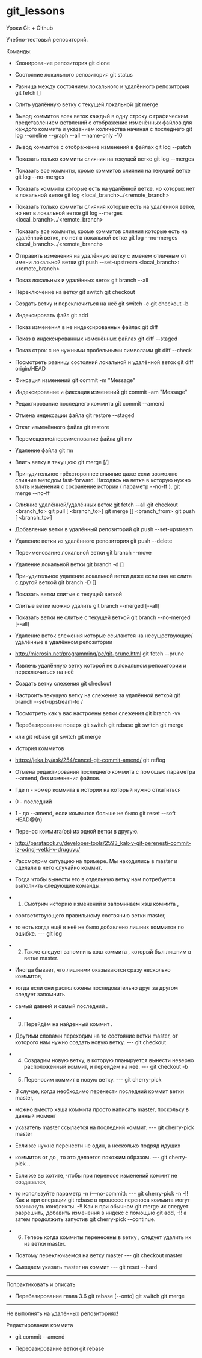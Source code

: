# git_lessons
Уроки Git + Github

Учебно-тестовый репоситорий.


Команды:

- Клонирование репозитория
git clone <Repository URL>

- Состояние локального репозитория
git status

- Разница между состоянием локального и удалённого репозитория
git fetch [<origin>]

- Слить удалённую ветку с текущей локальной
git merge

- Вывод коммитов
  всех веток
  каждый в одну строку
  с графическим представлением ветвлений
  с отображение изменённых файлов для каждого коммита
  и указанием количества начиная с последнего
git log --oneline --graph --all --name-only -10

- Вывод коммитов с отображение изменений в файлах
git log --patch

- Показать только коммиты слияния на текущей ветке
  git log --merges

- Показать все коммиты, кроме коммитов слияния на текущей ветке
  git log --no-merges

- Показать коммиты которые есть на удалённой ветке, но которых нет в локальной ветке
  git log <local_branch>..<origin>/<remote_branch>

- Показать только коммиты слияния которые есть на удалённой ветке, но нет в локальной ветке
  git log --merges <local_branch>..<origin>/<remote_branch>

- Показать все коммиты, кроме коммитов слияния которые есть на удалённой ветке, но нет в локальной ветке
  git log --no-merges <local_branch>..<origin>/<remote_branch>

- Отправить изменения на удалённую ветку с именем отличным от имени локальной ветки
  git push --set-upstream <origin> <local_branch>:<remote_branch>

- Показ локальных и удалённых веток
git branch --all

- Переключение на ветку
git switch <branch-name>
git checkout <branch-name>

- Создать ветку и переключиться на неё
git switch -c <branch-name>
git checkout -b <branch-name>

- Индексировать файл
git add <file>

- Показ изменения в не индексированных файлах
git diff

- Показ в индексированных изменённых файлах
git diff --staged

- Показ строк с не нужными пробельными символами
git diff --check

- Посмотреть разницу состояний локальной и удалённой веток
git diff origin/HEAD

- Фиксация изменений
git commit -m "Message"

- Индексирование и фиксация изменений
git commit -am "Message"

- Редактирование последнего коммита
git commit --amend

- Отмена индексации файла
git restore --staged <file>

- Откат изменённого файла
git restore <file>

- Перемещение/переименование файла
git mv <file-from> <file-to>

- Удаление файла
git rm <file>

- Влить ветку в текущюю
git merge [<origin>/]<branch-name>

- Принудительное трёхстороннее слияние даже если возможно слияние методом fast-forward.
  Находясь на ветке в которую нужно влить изменения с сохранение истории ( параметр --no-ff ).
git merge <branch-name> --no-ff

- Слияние удалённой/удалённых веток
git fetch --all
git checkout <branch_to>
git pull [<origin> <branch_to>]
git merge [<origin>] <branch_from>
git push [<origin> <branch_to>]

- Добавление ветки в удалённый репозиторий
git push --set-upstream <origin> <branch-name>

- Удаление ветки из удалённого репозитория
git push <origin> --delete <branch-name>

- Переименование локальной ветки
git branch --move <branch-name-from> <branch-name-to>

- Удаление локальной ветки
git branch -d <branch-name> [<branch-name>]

- Принудительное удаление локальной ветки даже если она не слита с другой веткой
git branch -D <branch-name> [<branch-name>]

- Показать ветки слитые с текущей веткой
- Слитые ветки можно удалить
git branch --merged [--all]

- Показать ветки не слитые с текущей веткой
git branch --no-merged [--all]

- Удаление веток слежения которые ссылаются на несуществующие/удалённые в удалённом репозитории
- http://microsin.net/programming/pc/git-prune.html
git fetch --prune

- Извлечь удалённую ветку которой не в локальном репозитории и переключиться на неё
- Создать ветку слежения
git checkout <branch-name>

- Настроить текущую ветку на слежение за удалённой веткой
git branch --set-upstream-to <origin>/<branch-name>

- Посмотреть как у вас настроены ветки слежения
git branch -vv

- Перебазирование <branch-from> поверх <branch-to>
git switch <branch-from>
git rebase <branch-to>
git switch <branch-to>
git merge <branch-from>
- или
git rebase <branch-to> <branch-from>
git switch <branch-to>
git merge <branch-from>

- История коммитов
- https://jeka.by/ask/254/cancel-git-commit-amend/
git reflog
- Отмена редактирования последнего коммита с помощью параметра --amend,  без изменения файлов.
- Где n - номер коммита в истории на который нужно откатиться
- 0 - последний
- 1 - до --amend, если коммитов больше не было
git reset --soft HEAD@{n}

- Перенос коммита(ов) из одной ветки в другую.
- http://paratapok.ru/developer-tools/2593_kak-v-git-perenesti-commit-iz-odnoj-vetki-v-druguyu/
- Рассмотрим ситуацию на примере. Мы находились в master и сделали в него случайно коммит.
- Тогда чтобы вынести его в отдельную ветку нам потребуется выполнить следующие команды:
- 1. Смотрим историю изменений и запоминаем хэш коммита <hash-commit-0>,
-    соответствующего правильному состоянию ветки master,
-    то есть когда ещё в неё не было добавлено лишних коммитов по ошибке.
---  git log
- 2. Также следует запомнить хэш коммита <hash-commit-1>, который был лишним в ветке master.
-    Иногда бывает, что лишними оказываются сразу несколько коммитов,
-    тогда если они расположены последовательно друг за другом следует запомнить
-    самый давний <hash-commit-begin> и самый последний <hash-commit-end>.
- 3. Перейдём на найденный коммит <hash-commit-0>.
-    Другими словами переходим на то состояние ветки master, от которого нам нужно создать новую ветку.
---  git checkout <hash-commit-0>
- 4. Создадим новую ветку, в которую планируется вынести неверно расположенный коммит, и перейдем на неё.
---  git checkout -b <name-branch>
- 5. Переносим коммит в новую ветку.
---  git cherry-pick <hash-commit-1>
-    В случае, когда необходимо перенести последний коммит ветки master,
-    можно вместо хэша коммита просто написать master, поскольку в данный момент
-    указатель master ссылается на последний коммит.
---  git cherry-pick master
-    Если же нужно перенести не один, а несколько подряд идущих
-    коммитов от <hash-commit-begin> до <hash-commit-end>, то это делается похожим образом.
---  git cherry-pick <hash-commit-begin>..<hash-commit-end>
-    Если же вы хотите, чтобы при переносе изменений коммит не создавался,
-    то используйте параметр -n (—no-commit):
---  git cherry-pick -n <hash-commit-1>
-!!  Как и при операции git rebase в процессе переноса коммита могут возникнуть конфликты.
-!!  Как и при обычном git merge их следует разрешить, добавить изменения в индекс с помощью git add,
-!!  а затем продолжить запустив git cherry-pick --continue.
- 6. Теперь когда коммиты перенесены в ветку <name-branch>, следует удалить их из ветки master.
-    Поэтому переключаемся на ветку master
---  git checkout master
-    Смещаем указать master на коммит <hash-commit-0>
---  git reset --hard <hash-commit-0>

------------------------------------------------

Попрактиковать и описать

- Перебазирование глава 3.6
git rebase [--onto] <branch-to> <branch-from>
git switch <branch-to>
git merge <branch-from>

------------------------------------------------

Не выполнять на удалённых репозиториях!

Редактирование коммита
- git commit --amend 

- Перебазирование ветки
git rebase <origin> <branch-name>
